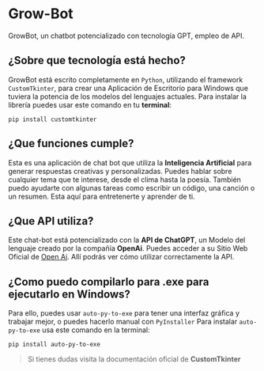# Grow-Bot
GrowBot, un chatbot potencializado con tecnología GPT, empleo de API.

## ¿Sobre que tecnología está hecho?
GrowBot está escrito completamente en `Python`, utilizando el framework `CustomTkinter`, para crear una Aplicación de Escritorio para Windows que tuviera la potencia de los modelos del lenguajes actuales. Para instalar la librería puedes usar este comando en tu **terminal**: 
```terminal
pip install customtkinter
```

## ¿Que funciones cumple?
Esta es una aplicación de chat bot que utiliza la **Inteligencia Artificial** para generar respuestas creativas y personalizadas. Puedes hablar sobre cualquier tema que te interese, desde el clima hasta la poesía. También puedo ayudarte con algunas tareas como escribir un código, una canción o un resumen. Esta aquí para entretenerte y aprender de ti.

## ¿Que API utiliza?
Este chat-bot está potencializado con la **API de ChatGPT**, un Modelo del lenguaje creado por la compañía **OpenAi**. Puedes acceder a su Sitio Web Oficial de [Open Ai](https://openai.com). Allí podrás ver cómo utilizar correctamente la API.

## ¿Como puedo compilarlo para .exe para ejecutarlo en Windows?
Para ello, puedes usar `auto-py-to-exe` para tener una interfaz gráfica y trabajar mejor, o puedes hacerlo manual con `PyInstaller`
Para instalar `auto-py-to-exe` usa este comando en la terminal: 
```terminal
pip install auto-py-to-exe
```

>Si tienes dudas visita la documentación oficial de **CustomTkinter**
